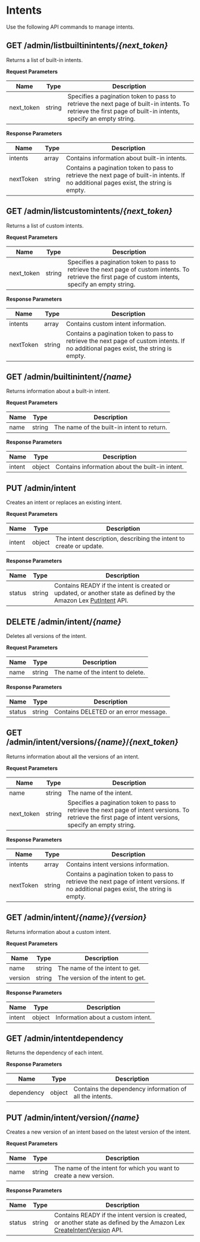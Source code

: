 # Intents<a name="cloud-canvas-cloud-gem-speech-recognition-api-intents"></a>

Use the following API commands to manage intents\.

## GET /admin/listbuiltinintents/*\{next\_token\}*<a name="cloud-canvas-cloud-gem-speech-recognition-api-intents-get-adminlistbuiltinintentsnext-token"></a>

Returns a list of built\-in intents\.


**Request Parameters**  

| Name | Type | Description | 
| --- | --- | --- | 
| next\_token | string | Specifies a pagination token to pass to retrieve the next page of built\-in intents\. To retrieve the first page of built\-in intents, specify an empty string\. | 


**Response Parameters**  

| Name | Type | Description | 
| --- | --- | --- | 
| intents | array | Contains information about built\-in intents\. | 
| nextToken | string | Contains a pagination token to pass to retrieve the next page of built\-in intents\. If no additional pages exist, the string is empty\. | 

## GET /admin/listcustomintents/*\{next\_token\}*<a name="cloud-canvas-cloud-gem-speech-recognition-api-intents-get-adminlistcustomintentsnext-token"></a>

Returns a list of custom intents\.


**Request Parameters**  

| Name | Type | Description | 
| --- | --- | --- | 
| next\_token | string | Specifies a pagination token to pass to retrieve the next page of custom intents\. To retrieve the first page of custom intents, specify an empty string\. | 


**Response Parameters**  

| Name | Type | Description | 
| --- | --- | --- | 
| intents | array | Contains custom intent information\. | 
| nextToken | string | Contains a pagination token to pass to retrieve the next page of custom intents\. If no additional pages exist, the string is empty\. | 

## GET /admin/builtinintent/*\{name\}*<a name="cloud-canvas-cloud-gem-speech-recognition-api-get-adminbuiltinintentname"></a>

Returns information about a built\-in intent\.


**Request Parameters**  

| Name | Type | Description | 
| --- | --- | --- | 
| name | string | The name of the built\-in intent to return\. | 


**Response Parameters**  

| Name | Type | Description | 
| --- | --- | --- | 
| intent | object | Contains information about the built\-in intent\. | 

## PUT /admin/intent<a name="cloud-canvas-cloud-gem-speech-recognition-api-put-adminintent"></a>

Creates an intent or replaces an existing intent\.


**Request Parameters**  

| Name | Type | Description | 
| --- | --- | --- | 
| intent | object | The intent description, describing the intent to create or update\. | 


**Response Parameters**  

| Name | Type | Description | 
| --- | --- | --- | 
| status | string | Contains READY if the intent is created or updated, or another state as defined by the Amazon Lex [PutIntent](https://docs.aws.amazon.com/lex/latest/dg/API_PutIntent.html) API\. | 

## DELETE /admin/intent/*\{name\}*<a name="cloud-canvas-cloud-gem-speech-recognition-api-delete-adminintentname"></a>

Deletes all versions of the intent\.


**Request Parameters**  

| Name | Type | Description | 
| --- | --- | --- | 
| name | string | The name of the intent to delete\. | 


**Response Parameters**  

| Name | Type | Description | 
| --- | --- | --- | 
| status | string | Contains DELETED or an error message\. | 

## GET /admin/intent/versions/*\{name\}*/*\{next\_token\}*<a name="cloud-canvas-cloud-gem-speech-recognition-api-get-adminintentversionsnamenext-token"></a>

Returns information about all the versions of an intent\.


**Request Parameters**  

| Name | Type | Description | 
| --- | --- | --- | 
| name | string | The name of the intent\. | 
| next\_token | string | Specifies a pagination token to pass to retrieve the next page of intent versions\. To retrieve the first page of intent versions, specify an empty string\. | 


**Response Parameters**  

| Name | Type | Description | 
| --- | --- | --- | 
| intents | array | Contains intent versions information\. | 
| nextToken | string | Contains a pagination token to pass to retrieve the next page of intent versions\. If no additional pages exist, the string is empty\. | 

## GET /admin/intent/*\{name\}*/*\{version\}*<a name="cloud-canvas-cloud-gem-speech-recognition-api-get-adminintentnameversion"></a>

Returns information about a custom intent\.


**Request Parameters**  

| Name | Type | Description | 
| --- | --- | --- | 
| name | string | The name of the intent to get\. | 
| version | string | The version of the intent to get\. | 


**Response Parameters**  

| Name | Type | Description | 
| --- | --- | --- | 
| intent | object | Information about a custom intent\. | 

## GET /admin/intentdependency<a name="cloud-canvas-cloud-gem-speech-recognition-api-get-adminintentdependency"></a>

Returns the dependency of each intent\.


**Response Parameters**  

| Name | Type | Description | 
| --- | --- | --- | 
| dependency | object | Contains the dependency information of all the intents\. | 

## PUT /admin/intent/version/*\{name\}*<a name="cloud-canvas-cloud-gem-speech-recognition-api-put-adminintentversionname"></a>

Creates a new version of an intent based on the latest version of the intent\.


**Request Parameters**  

| Name | Type | Description | 
| --- | --- | --- | 
| name | string | The name of the intent for which you want to create a new version\. | 


**Response Parameters**  

| Name | Type | Description | 
| --- | --- | --- | 
| status | string | Contains READY if the intent version is created, or another state as defined by the Amazon Lex [CreateIntentVersion](https://docs.aws.amazon.com/lex/latest/dg/API_CreateIntentVersion.html) API\. | 